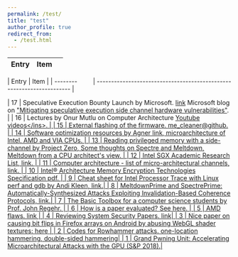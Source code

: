 ```yaml
---
permalink: /test/
title: "test"
author_profile: true
redirect_from: 
  - /test.html
---
```

| Entry            | Item   |                                                              |
| --------         | ------ | ------------------------------------------------------------ |

| Entry            | Item                                                                  |
| --------         | --------------------------------------------------------------------- |

| 17 | Speculative Execution Bounty Launch by Microsoft. [link](https://blogs.technet.microsoft.com/msrc/2018/03/14/speculative-execution-bounty-launch/) Microsoft blog on ["Mitigating speculative execution side channel hardware vulnerabilities"](https://blogs.technet.microsoft.com/srd/2018/03/15/mitigating-speculative-execution-side-channel-hardware-vulnerabilities/). |
| 16 | Lectures by Onur Mutlu on Computer Architecture <ins>[Youtube videos](https://www.youtube.com/playlist?list=PL5Q2soXY2Zi9OhoVQBXYFIZywZXCPl4M_)</ins>. | 
| 15 | External flashing of the firmware. <ins>[me_cleaner@github](https://github.com/corna/me_cleaner/wiki/External-flashing)</ins>. | 
| 14 | Software optimization resources by Agner <ins>[link](http://agner.org/optimize/)</ins>, <ins>[microarchitecture of Intel, AMD and VIA CPUs](http://agner.org/optimize/microarchitecture.pdf)</ins>. | 
| 13 | <ins>[Reading privileged memory with a side-channel by Project Zero](https://googleprojectzero.blogspot.ca/2018/01/reading-privileged-memory-with-side.html)</ins>, <ins>[Some thoughts on Spectre and Meltdown](http://www.daemonology.net/blog/2018-01-17-some-thoughts-on-spectre-and-meltdown.html)</ins>, <ins>[Meltdown from a CPU architect's view](https://www.realworldtech.com/forum/?threadid=174129&curpostid=174159)</ins>. | 
| 12 | Intel SGX Academic Research List, <ins>[link](https://software.intel.com/en-us/sgx/academic-research)</ins>. | 
| 11 | Computer architecture - list of micro-architectural channels, <ins>[link](https://github.com/MattPD/cpplinks/blob/master/comparch.micro.channels.md)</ins>. | 
| 10 | Intel® Architecture Memory Encryption Technologies Specification <ins>[pdf](https://software.intel.com/sites/default/files/managed/a5/16/Multi-Key-Total-Memory-Encryption-Spec.pdf)</ins>. | 
| 9 | Cheat sheet for Intel Processor Trace with Linux perf and gdb by Andi Kleen, <ins>[link](http://halobates.de/blog/p/410)</ins>.| 
| 8 | MeltdownPrime and SpectrePrime: Automatically-Synthesized Attacks Exploiting Invalidation-Based Coherence Protocols, <ins>[link](https://arxiv.org/abs/1802.03802)</ins>.| 
| 7 | <ins>[The Basic Toolbox](https://blog.regehr.org/archives/1578)</ins> for a computer science students by Prof. John Regehr. | 
| 6 | How is a paper evaluated? See <ins>[here](https://nebelwelt.net/blog/20180303-PCexperience.html)</ins>. | 
| 5 | AMD flaws. [link](https://safefirmware.com/amdflaws_whitepaper.pdf) | 
| 4 | Reviewing System Security Papers. [link](https://www.sigarch.org/reviewing-system-security-papers/)| 
| 3 | Nice paper on causing bit flips in Firefox arrays on Android by abusing WebGL shader textures: [here](https://csdl.computer.org/csdl/proceedings/sp/2018/4353/00/435301a357.pdf) | 
| 2 | Codes for Rowhammer attacks. [one-location hammering](https://github.com/IAIK/flipfloyd), [double-sided hammering](https://github.com/IAIK/rowhammerjs/tree/master/native)| 
| 1 | Grand Pwning Unit: Accelerating Microarchitectural Attacks with the GPU (S&P 2018).| 
